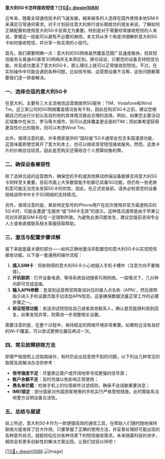**意大利5G卡怎样接收短信？[[TG💪+ @esim1088](https://t.me/s/esim1088)]**

近年来，随着全球通信技术的飞速发展，越来越多的人选择在国外使用本地SIM卡来满足日常通讯需求。对于计划前往意大利旅行或长期居住的朋友来说，了解如何正确配置和使用意大利5G卡显得尤为重要。特别是对于需要经常接收短信的人来说，掌握这一技能可以避免不必要的麻烦。本文将从多个角度详细解析意大利5G卡如何接收短信，并分享一些实用的小技巧。

首先，我们需要明确一点：意大利的5G网络虽然覆盖范围广且速度极快，但其短信服务与普通4G甚至3G网络并无本质区别。换句话说，只要您的设备支持短信功能，并且成功激活了意大利5G卡，那么理论上就可以正常接收到短信。不过，在实际操作中可能会遇到各种问题，比如信号弱、运营商设置不当等，这些问题都需要我们逐一排查解决。

### 一、选择合适的意大利5G卡

在意大利，主要有三大主流电信运营商提供5G服务：TIM、Vodafone和Wind Tre。这三家公司的5G网络覆盖情况各有千秋，因此在购买5G卡之前，建议您根据自己的出行计划以及目的地的具体情况做出合理的选择。例如，如果您主要活动区域集中在米兰、罗马等大城市，则可以选择覆盖更全面的TIM；而如果希望获得更具性价比的服务，则可以考虑Wind Tre。

此外，值得注意的是，许多商家提供的“国际版”5G卡通常会包含多国漫游功能，这意味着即使您离开了意大利本土，也可以继续享受短信接收服务。然而，这类卡片的价格往往较高，因此是否购买还需结合个人预算权衡利弊。

### 二、确保设备兼容性

除了选择合适的运营商外，确保您的手机或其他移动终端设备能够支持意大利5G卡同样至关重要。目前市面上大多数智能手机都已具备5G功能，但仍有一些老款机型可能无法完全发挥5G卡的优势。因此，在正式安装前，请务必检查您的设备规格说明书中关于5G网络的支持情况。

另外，值得注意的是，某些特定型号的iPhone用户在初次使用非官方渠道购买的5G卡时，可能会遭遇“无服务”或“SIM卡无效”的提示。这种情况通常是由于苹果公司对非原装SIM卡存在一定限制所致。为避免此类问题发生，建议您提前咨询专业人士或者直接联系相关客服获取帮助。

### 三、激活与配置步骤详解

接下来就是最关键的部分——如何正确地激活并配置您的意大利5G卡以实现短信接收功能。以下是一套通用的操作流程：

1. **插入SIM卡**：将新购得的意大利5G卡小心地插入手机卡槽中（注意方向不要搞错）。
2. **开机联网**：打开设备电源，等待系统自动搜索可用网络。一般情况下，几分钟内即可完成连接。
3. **输入APN参数**：登录到运营商官网查询对应的接入点名称（APN），然后按照指示进入手机设置页面手动添加APN信息。这是确保数据流量正常工作的必要步骤之一。
4. **验证短信功能**：发送测试短信给自己或者其他联系人，确认是否能顺利收到回复。如果发现异常，则需进一步调整相关设置。

需要注意的是，在整个过程中，保持稳定的网络环境非常重要。如果附近没有良好的Wi-Fi覆盖，可以尝试更换位置后再试一次。

### 四、常见故障排除方法

即便严格按照上述指南操作，有时仍会出现意想不到的问题。以下列出几种常见的故障及其解决办法供参考：

- **信号强度不足**：尽量靠近窗户或开阔地带寻找更强的信号源；
- **账户余额不足**：及时充值以免影响正常使用；
- **黑名单拦截**：检查手机上的垃圾邮件过滤规则，确保不会误删重要消息；
- **IMEI锁定**：部分国家对外国游客使用的手机实行严格管控措施，此时需联系当地警方证明设备合法性。

### 五、总结与展望

综上所述，意大利5G卡作为一款便捷高效的通信工具，在帮助人们随时随地保持联络方面发挥了巨大作用。只要掌握了正确的使用方法，并妥善处理好可能出现的各种意外状况，就能轻松应对各种场景下的短信接收需求。未来随着科技的进步，相信会有更多创新性的解决方案出现，让我们拭目以待吧！

[[TG💪+ @esim1088](https://t.me/s/esim1088) ![Image](https://i.postimg.cc/4NQfJmqS/Snipaste-2025-05-13-00-14-12.png)]
